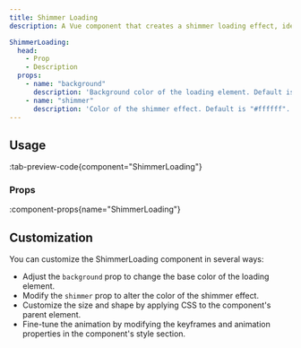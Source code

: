 ```yaml
---
title: Shimmer Loading
description: A Vue component that creates a shimmer loading effect, ideal for placeholder content.

ShimmerLoading:
  head:
    - Prop
    - Description
  props:
    - name: "background"
      description: 'Background color of the loading element. Default is "#c2c2c2".'
    - name: "shimmer"
      description: 'Color of the shimmer effect. Default is "#ffffff".'
---
```


## Usage

:tab-preview-code{component="ShimmerLoading"}

### Props

:component-props{name="ShimmerLoading"}

## Customization

You can customize the ShimmerLoading component in several ways:

- Adjust the `background` prop to change the base color of the loading element.
- Modify the `shimmer` prop to alter the color of the shimmer effect.
- Customize the size and shape by applying CSS to the component's parent element.
- Fine-tune the animation by modifying the keyframes and animation properties in the component's style section.
